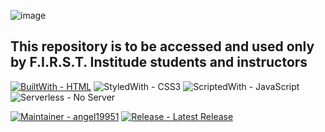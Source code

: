 ![image](https://github.com/user-attachments/assets/87bd0a07-3a9d-4e9e-ae06-ed17f630ac36)

## This repository is to be accessed and used only by F.I.R.S.T. Institude students and instructors

[![BuiltWith - HTML](https://img.shields.io/static/v1?label=BuiltWith&message=HTML&color=%23E34F26&logo=html5&logoColor=%23E34F26)](https://) ![StyledWith - CSS3](https://img.shields.io/static/v1?label=StyledWith&message=CSS3&color=%231572B6&logo=css3&logoColor=%231572B6) ![ScriptedWith - JavaScript](https://img.shields.io/static/v1?label=ScriptedWith&message=JavaScript&color=%23F7DF1E&logo=JavaScript&logoColor=%23F7DF1E) ![Serverless - No Server](https://img.shields.io/static/v1?label=Serverless&message=No+Server&color=%23FD5750&logo=serverless&logoColor=%23FD5750)

[![Maintainer - angel19951](https://img.shields.io/static/v1?label=Maintainer&message=angel19951&color=%23181717&logo=github&logoColor=%23181717)](https://github.com/angel19951/) [![Release - Latest Release](https://img.shields.io/static/v1?label=Release&message=Latest+Release&color=%231AB394)](https://)
